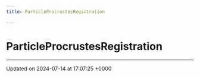```yaml
---
title: ParticleProcrustesRegistration

---
```


# ParticleProcrustesRegistration





-------------------------------

Updated on 2024-07-14 at 17:07:25 +0000